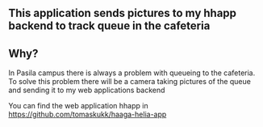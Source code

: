 ## This application sends pictures to my hhapp backend to track queue in the cafeteria

## Why?

In Pasila campus there is always a problem with queueing to the cafeteria. To solve this problem there will be a camera taking pictures 
of the queue and sending it to my web applications backend

You can find the web application hhapp in https://github.com/tomaskukk/haaga-helia-app
